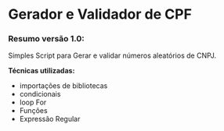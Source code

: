 # Gerador e Validador de CPF

### Resumo versão 1.0:

Simples Script para Gerar e validar números aleatórios de CNPJ.

**Técnicas utilizadas:**

* importações de bibliotecas
* condicionais
* loop For
* Funções
* Expressão Regular
